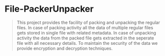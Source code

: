 # File-PackerUnpacker
> This project provides the facility of packing and unpacking the regular files.
> In case of packing activity all the data of multiple regular files gets stored in single file with related metadata.
> In case of unpacking activity the data from the packed file gets extracted in the seperate file with all necessary details.
> To maintain the security of the data we provide encryption and decryption techniques.
